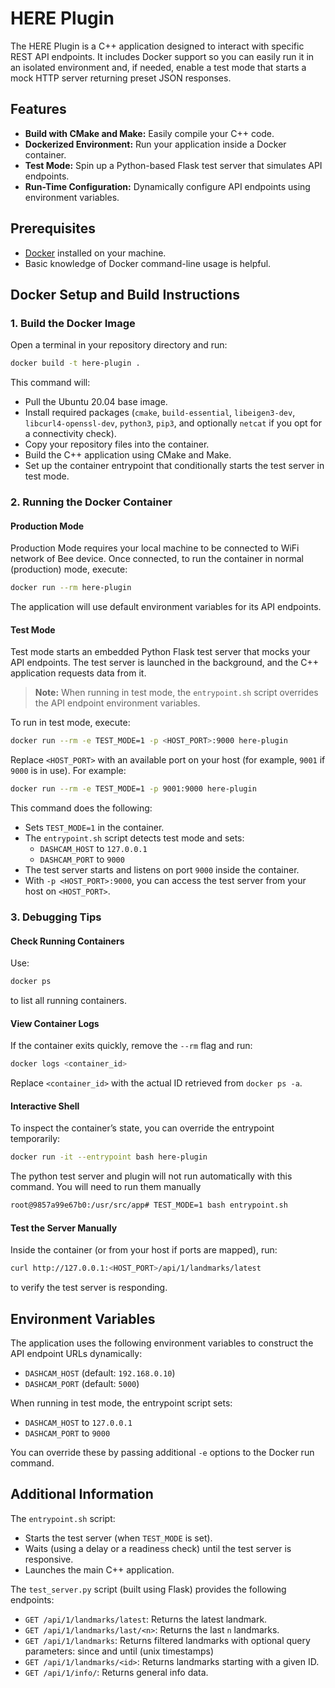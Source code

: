 # HERE Plugin

The HERE Plugin is a C++ application designed to interact with specific REST API endpoints. It includes Docker support so you can easily run it in an isolated environment and, if needed, enable a test mode that starts a mock HTTP server returning preset JSON responses.

## Features

- **Build with CMake and Make:** Easily compile your C++ code.
- **Dockerized Environment:** Run your application inside a Docker container.
- **Test Mode:** Spin up a Python-based Flask test server that simulates API endpoints.
- **Run-Time Configuration:** Dynamically configure API endpoints using environment variables.

## Prerequisites

- [Docker](https://docs.docker.com/get-docker/) installed on your machine.
- Basic knowledge of Docker command-line usage is helpful.

## Docker Setup and Build Instructions

### 1. Build the Docker Image

Open a terminal in your repository directory and run:

```bash
docker build -t here-plugin .
```

This command will:

- Pull the Ubuntu 20.04 base image.
- Install required packages (`cmake`, `build-essential`, `libeigen3-dev`, `libcurl4-openssl-dev`, `python3`, `pip3`, and optionally `netcat` if you opt for a connectivity check).
- Copy your repository files into the container.
- Build the C++ application using CMake and Make.
- Set up the container entrypoint that conditionally starts the test server in test mode.

### 2. Running the Docker Container

#### Production Mode

Production Mode requires your local machine to be connected to WiFi network of Bee device.
Once connected,
to run the container in normal (production) mode, execute:

```bash
docker run --rm here-plugin
```

The application will use default environment variables for its API endpoints.

#### Test Mode

Test mode starts an embedded Python Flask test server that mocks your API endpoints. The test server is launched in the background, and the C++ application requests data from it.

> **Note:** When running in test mode, the `entrypoint.sh` script overrides the API endpoint environment variables.

To run in test mode, execute:

```bash
docker run --rm -e TEST_MODE=1 -p <HOST_PORT>:9000 here-plugin
```

Replace `<HOST_PORT>` with an available port on your host (for example, `9001` if `9000` is in use). For example:

```bash
docker run --rm -e TEST_MODE=1 -p 9001:9000 here-plugin
```

This command does the following:

- Sets `TEST_MODE=1` in the container.
- The `entrypoint.sh` script detects test mode and sets:
  - `DASHCAM_HOST` to `127.0.0.1`
  - `DASHCAM_PORT` to `9000`
- The test server starts and listens on port `9000` inside the container.
- With `-p <HOST_PORT>:9000`, you can access the test server from your host on `<HOST_PORT>`.

### 3. Debugging Tips

#### Check Running Containers

Use:

```bash
docker ps
```

to list all running containers.

#### View Container Logs

If the container exits quickly, remove the `--rm` flag and run:

```bash
docker logs <container_id>
```

Replace `<container_id>` with the actual ID retrieved from `docker ps -a`.

#### Interactive Shell

To inspect the container’s state, you can override the entrypoint temporarily:

```bash
docker run -it --entrypoint bash here-plugin
```

The python test server and plugin will not run automatically with this command. You will need to run them manually

```bash
root@9857a99e67b0:/usr/src/app# TEST_MODE=1 bash entrypoint.sh
```

#### Test the Server Manually

Inside the container (or from your host if ports are mapped), run:

```bash
curl http://127.0.0.1:<HOST_PORT>/api/1/landmarks/latest
```

to verify the test server is responding.

## Environment Variables

The application uses the following environment variables to construct the API endpoint URLs dynamically:

- `DASHCAM_HOST` (default: `192.168.0.10`)
- `DASHCAM_PORT` (default: `5000`)

When running in test mode, the entrypoint script sets:

- `DASHCAM_HOST` to `127.0.0.1`
- `DASHCAM_PORT` to `9000`

You can override these by passing additional `-e` options to the Docker run command.

## Additional Information

The `entrypoint.sh` script:

- Starts the test server (when `TEST_MODE` is set).
- Waits (using a delay or a readiness check) until the test server is responsive.
- Launches the main C++ application.

The `test_server.py` script (built using Flask) provides the following endpoints:

- `GET /api/1/landmarks/latest`: Returns the latest landmark.
- `GET /api/1/landmarks/last/<n>`: Returns the last `n` landmarks.
- `GET /api/1/landmarks`: Returns filtered landmarks with optional query parameters: since and until (unix timestamps)
- `GET /api/1/landmarks/<id>`: Returns landmarks starting with a given ID.
- `GET /api/1/info/`: Returns general info data.

